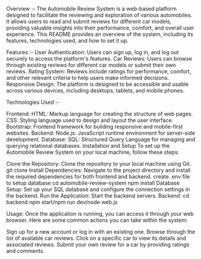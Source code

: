Overview :-
The Automobile Review System is a web-based platform designed to facilitate the reviewing and exploration of various automobiles. It allows users to read and submit reviews for different car models, providing valuable insights into their performance, comfort, and overall user experience. This README provides an overview of the system, including its features, technologies used, and how to set it up.

Features :-
User Authentication: Users can sign up, log in, and log out securely to access the platform's features.
Car Reviews: Users can browse through existing reviews for different car models or submit their own reviews.
Rating System: Reviews include ratings for performance, comfort, and other relevant criteria to help users make informed decisions.
Responsive Design: The platform is designed to be accessible and usable across various devices, including desktops, tablets, and mobile phones.


Technologies Used :-


Frontend:
HTML: Markup language for creating the structure of web pages.
CSS: Styling language used to design and layout the user interface.
Bootstrap: Frontend framework for building responsive and mobile-first websites.
Backend:
Node.js: JavaScript runtime environment for server-side development.
Database:
SQL: Structured Query Language for managing and querying relational databases.
Installation and Setup
To set up the Automobile Review System on your local machine, follow these steps:

Clone the Repository: Clone the repository to your local machine using Git.
git clone <repository-url>
Install Dependencies: Navigate to the project directory and install the required dependencies for both frontend and backend.
create .env file to setup database
cd automobile-review-system
npm install
Database Setup: Set up your SQL database and configure the connection settings in the backend.
Run the Application: Start the backend servers.
Backend:
cd backend
npm start/npm run dev/node web.js



Usage:
Once the application is running, you can access it through your web browser. Here are some common actions you can take within the system:

Sign up for a new account or log in with an existing one.
Browse through the list of available car reviews.
Click on a specific car to view its details and associated reviews.
Submit your own review for a car by providing ratings and comments.

